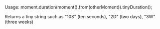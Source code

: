 Usage: moment.duration(moment().from(otherMoment)).tinyDuration();

Returns a tiny string such as "10S" (ten seconds), "2D" (two days), "3W" (three weeks)